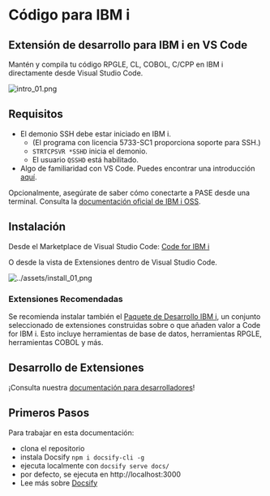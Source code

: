 # Código para IBM i

## Extensión de desarrollo para IBM i en VS Code

Mantén y compila tu código RPGLE, CL, COBOL, C/CPP en IBM i directamente desde Visual Studio Code.

![intro_01.png](../assets/intro_01.png)

## Requisitos

- El demonio SSH debe estar iniciado en IBM i.
   - (El programa con licencia 5733-SC1 proporciona soporte para SSH.)
   - `STRTCPSVR *SSHD` inicia el demonio.
   - El usuario `QSSHD` está habilitado.
- Algo de familiaridad con VS Code. Puedes encontrar una introducción [aquí](https://code.visualstudio.com/docs/getstarted/introvideos).

Opcionalmente, asegúrate de saber cómo conectarte a PASE desde una terminal. Consulta la [documentación oficial de IBM i OSS](https://ibmi-oss-docs.readthedocs.io/en/latest/user_setup/README.html#step-1-install-an-ssh-client).

## Instalación

<!-- paneles:inicio -->

<!-- div:panel-izquierdo -->

Desde el Marketplace de Visual Studio Code: [Code for IBM i](https://marketplace.visualstudio.com/items?itemName=HalcyonTechLtd.code-for-ibmi)

O desde la vista de Extensiones dentro de Visual Studio Code.

<!-- div:panel-derecho -->

![../assets/install_01,png](../assets/install_01.png)

<!-- paneles:fin -->

### Extensiones Recomendadas

Se recomienda instalar también el [Paquete de Desarrollo IBM i](https://marketplace.visualstudio.com/items?itemName=HalcyonTechLtd.ibm-i-development-pack), un conjunto seleccionado de extensiones construidas sobre o que añaden valor a Code for IBM i. Esto incluye herramientas de base de datos, herramientas RPGLE, herramientas COBOL y más.

## Desarrollo de Extensiones

¡Consulta nuestra [documentación para desarrolladores](./pages/dev/getting_started.md)!

## Primeros Pasos

Para trabajar en esta documentación:

- clona el repositorio
- instala Docsify ```npm i docsify-cli -g```
- ejecuta localmente con ```docsify serve docs/```
- por defecto, se ejecuta en http://localhost:3000
- Lee más sobre [Docsify](https://docsify.js.org/#/)
